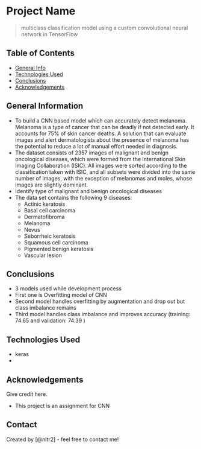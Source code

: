 # Project Name
> multiclass classification model using a custom convolutional neural network in TensorFlow


## Table of Contents
* [General Info](#general-information)
* [Technologies Used](#technologies-used)
* [Conclusions](#conclusions)
* [Acknowledgements](#acknowledgements)

<!-- You can include any other section that is pertinent to your problem -->

## General Information
- To build a CNN based model which can accurately detect melanoma. Melanoma is a type of cancer that can be deadly if not detected early. It accounts for 75% of skin cancer deaths. A solution that can evaluate images and alert dermatologists about the presence of melanoma has the potential to reduce a lot of manual effort needed in diagnosis.
- The dataset consists of 2357 images of malignant and benign oncological diseases, which were formed from the International Skin Imaging Collaboration (ISIC). All images were sorted according to the classification taken with ISIC, and all subsets were divided into the same number of images, with the exception of melanomas and moles, whose images are slightly dominant.
- Identify type of malignant and benign oncological diseases
- The data set contains the following 9 diseases:
  - Actinic keratosis
  - Basal cell carcinoma
  - Dermatofibroma
  - Melanoma
  - Nevus
  - Seborrheic keratosis
  - Squamous cell carcinoma
  - Pigmented benign keratosis
  - Vascular lesion

<!-- You don't have to answer all the questions - just the ones relevant to your project. -->

## Conclusions
- 3 models used while development process
- First one is Overfitting model of CNN
- Second model handles overfitting by augmentation and drop out but class imbalance remains
- Third model handles class imbalance and improves accuracy (training: 74.65 and validation: 74.39 )

<!-- You don't have to answer all the questions - just the ones relevant to your project. -->


## Technologies Used
- keras
-
<!-- As the libraries versions keep on changing, it is recommended to mention the version of library used in this project -->

## Acknowledgements
Give credit here.
- This project is an assignment for CNN



## Contact
Created by [@nltr2] - feel free to contact me!


<!-- Optional -->
<!-- ## License -->
<!-- This project is open source and available under the [... License](). -->

<!-- You don't have to include all sections - just the one's relevant to your project -->
